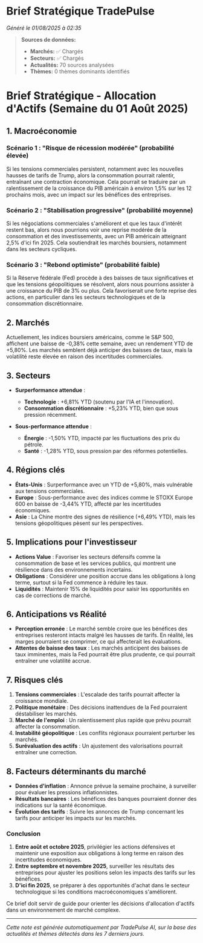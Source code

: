 # Brief Stratégique TradePulse

*Généré le 01/08/2025 à 02:35*

> **Sources de données:**
> - **Marchés:** ✅ Chargés
> - **Secteurs:** ✅ Chargés
> - **Actualités:** 70 sources analysées
> - **Thèmes:** 0 thèmes dominants identifiés

# Brief Stratégique - Allocation d'Actifs (Semaine du 01 Août 2025)

## 1. Macroéconomie

### Scénario 1 : "Risque de récession modérée" (probabilité élevée)
Si les tensions commerciales persistent, notamment avec les nouvelles hausses de tarifs de Trump, alors la consommation pourrait ralentir, entraînant une contraction économique. Cela pourrait se traduire par un ralentissement de la croissance du PIB américain à environ 1,5% sur les 12 prochains mois, avec un impact sur les bénéfices des entreprises.

### Scénario 2 : "Stabilisation progressive" (probabilité moyenne)
Si les négociations commerciales s'améliorent et que les taux d'intérêt restent bas, alors nous pourrions voir une reprise modérée de la consommation et des investissements, avec un PIB américain atteignant 2,5% d'ici fin 2025. Cela soutiendrait les marchés boursiers, notamment dans les secteurs cycliques.

### Scénario 3 : "Rebond optimiste" (probabilité faible)
Si la Réserve fédérale (Fed) procède à des baisses de taux significatives et que les tensions géopolitiques se résolvent, alors nous pourrions assister à une croissance du PIB de 3% ou plus. Cela favoriserait une forte reprise des actions, en particulier dans les secteurs technologiques et de la consommation discrétionnaire.

## 2. Marchés

Actuellement, les indices boursiers américains, comme le S&P 500, affichent une baisse de -0,38% cette semaine, avec un rendement YTD de +5,80%. Les marchés semblent déjà anticiper des baisses de taux, mais la volatilité reste élevée en raison des incertitudes commerciales.

## 3. Secteurs

- **Surperformance attendue** : 
  - **Technologie** : +6,81% YTD (soutenu par l'IA et l'innovation).
  - **Consommation discrétionnaire** : +5,23% YTD, bien que sous pression récemment.
  
- **Sous-performance attendue** : 
  - **Énergie** : -1,50% YTD, impacté par les fluctuations des prix du pétrole.
  - **Santé** : -1,28% YTD, sous pression par des réformes potentielles.

## 4. Régions clés

- **États-Unis** : Surperformance avec un YTD de +5,80%, mais vulnérable aux tensions commerciales.
- **Europe** : Sous-performance avec des indices comme le STOXX Europe 600 en baisse de -3,44% YTD, affecté par les incertitudes économiques.
- **Asie** : La Chine montre des signes de résilience (+6,49% YTD), mais les tensions géopolitiques pèsent sur les perspectives.

## 5. Implications pour l'investisseur

- **Actions Value** : Favoriser les secteurs défensifs comme la consommation de base et les services publics, qui montrent une résilience dans des environnements incertains.
- **Obligations** : Considérer une position accrue dans les obligations à long terme, surtout si la Fed commence à réduire les taux.
- **Liquidités** : Maintenir 15% de liquidités pour saisir les opportunités en cas de corrections de marché.

## 6. Anticipations vs Réalité

- **Perception erronée** : Le marché semble croire que les bénéfices des entreprises resteront intacts malgré les hausses de tarifs. En réalité, les marges pourraient se comprimer, ce qui affecterait les évaluations.
- **Attentes de baisse des taux** : Les marchés anticipent des baisses de taux imminentes, mais la Fed pourrait être plus prudente, ce qui pourrait entraîner une volatilité accrue.

## 7. Risques clés

1. **Tensions commerciales** : L'escalade des tarifs pourrait affecter la croissance mondiale.
2. **Politique monétaire** : Des décisions inattendues de la Fed pourraient déstabiliser les marchés.
3. **Marché de l'emploi** : Un ralentissement plus rapide que prévu pourrait affecter la consommation.
4. **Instabilité géopolitique** : Les conflits régionaux pourraient perturber les marchés.
5. **Surévaluation des actifs** : Un ajustement des valorisations pourrait entraîner une correction.

## 8. Facteurs déterminants du marché

- **Données d'inflation** : Annonce prévue la semaine prochaine, à surveiller pour évaluer les pressions inflationnistes.
- **Résultats bancaires** : Les bénéfices des banques pourraient donner des indications sur la santé économique.
- **Évolution des tarifs** : Suivre les annonces de Trump concernant les tarifs pour anticiper les impacts sur les marchés.

### Conclusion

1. **Entre août et octobre 2025**, privilégier les actions défensives et maintenir une exposition aux obligations à long terme en raison des incertitudes économiques.
2. **Entre septembre et novembre 2025**, surveiller les résultats des entreprises pour ajuster les positions selon les impacts des tarifs sur les bénéfices.
3. **D'ici fin 2025**, se préparer à des opportunités d'achat dans le secteur technologique si les conditions macroéconomiques s'améliorent.

Ce brief doit servir de guide pour orienter les décisions d'allocation d'actifs dans un environnement de marché complexe.

---

*Cette note est générée automatiquement par TradePulse AI, sur la base des actualités et thèmes détectés dans les 7 derniers jours.*
